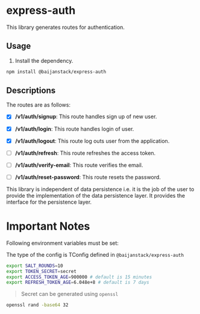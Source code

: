 # express-auth

This library generates routes for authentication.

## Usage

1. Install the dependency.

```bash
npm install @baijanstack/express-auth
```

## Descriptions

The routes are as follows:

- [x] **/v1/auth/signup**: This route handles sign up of new user.

- [x] **/v1/auth/login**: This route handles login of user.

- [x] **/v1/auth/logout**: This route log outs user from the application.

- [ ] **/v1/auth/refresh**: This route refreshes the access token.

- [ ] **/v1/auth/verify-email**: This route verifies the email.

- [ ] **/v1/auth/reset-password**: This route resets the password.

This library is independent of data persistence i.e. it is the job of the user to provide the implementation of the data persistence layer. It provides the interface for the persistence layer.

# Important Notes

Following environment variables must be set:

The type of the config is TConfig defined in `@baijanstack/express-auth`

```bash
export SALT_ROUNDS=10
export TOKEN_SECRET=secret
export ACCESS_TOKEN_AGE=900000 # default is 15 minutes
export REFRESH_TOKEN_AGE=6.048e+8 # default is 7 days
```

> Secret can be generated using `openssl`

```bash
openssl rand -base64 32
```
